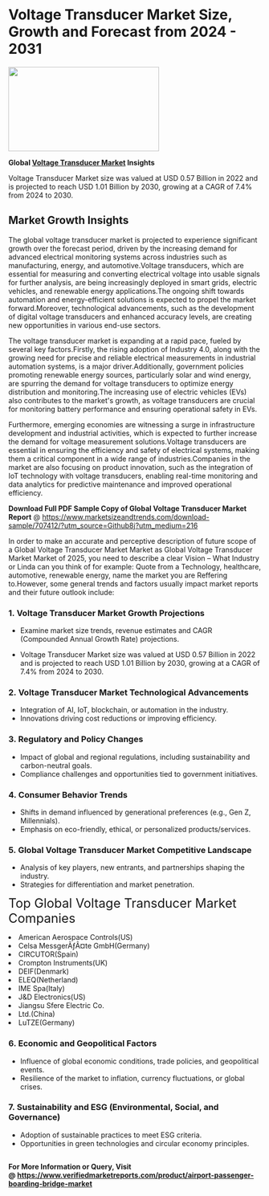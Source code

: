 <H1>Voltage Transducer Market Size, Growth and Forecast from 2024 - 2031</H1><img class="aligncenter size-medium wp-image-584254" src="https://thirdeyenews.in/wp-content/uploads/2024/09/Global-Market-Research-300x168.jpeg" alt="" width="300" height="168" /><p><strong>Global&nbsp;<a href="https://www.marketsizeandtrends.com/download-sample/707412/?utm_source=Github8j?utm_medium=216">Voltage Transducer Market</a> Insights</strong></p><p>Voltage Transducer Market size was valued at USD 0.57 Billion in 2022 and is projected to reach USD 1.01 Billion by 2030, growing at a CAGR of 7.4% from 2024 to 2030.</p><p><h2>Market Growth Insights</h2> <p>The global voltage transducer market is projected to experience significant growth over the forecast period, driven by the increasing demand for advanced electrical monitoring systems across industries such as manufacturing, energy, and automotive.Voltage transducers, which are essential for measuring and converting electrical voltage into usable signals for further analysis, are being increasingly deployed in smart grids, electric vehicles, and renewable energy applications.The ongoing shift towards automation and energy-efficient solutions is expected to propel the market forward.Moreover, technological advancements, such as the development of digital voltage transducers and enhanced accuracy levels, are creating new opportunities in various end-use sectors.</p> <p>The voltage transducer market is expanding at a rapid pace, fueled by several key factors.Firstly, the rising adoption of Industry 4.0, along with the growing need for precise and reliable electrical measurements in industrial automation systems, is a major driver.Additionally, government policies promoting renewable energy sources, particularly solar and wind energy, are spurring the demand for voltage transducers to optimize energy distribution and monitoring.The increasing use of electric vehicles (EVs) also contributes to the market's growth, as voltage transducers are crucial for monitoring battery performance and ensuring operational safety in EVs.</p> <p>Furthermore, emerging economies are witnessing a surge in infrastructure development and industrial activities, which is expected to further increase the demand for voltage measurement solutions.Voltage transducers are essential in ensuring the efficiency and safety of electrical systems, making them a critical component in a wide range of industries.Companies in the market are also focusing on product innovation, such as the integration of IoT technology with voltage transducers, enabling real-time monitoring and data analytics for predictive maintenance and improved operational efficiency.</p> <p><span class=""><strong>Download Full PDF Sample Copy of Global Voltage Transducer Market Report</strong> @ <a href="https://www.marketsizeandtrends.com/download-sample/707412/?utm_source=Github8j?utm_medium=216" target="_blank">https://www.marketsizeandtrends.com/download-sample/707412/?utm_source=Github8j?utm_medium=216</a></span></p><p>In order to make an accurate and perceptive description of future scope of a Global&nbsp;Voltage Transducer Market Market as Global&nbsp;Voltage Transducer Market Market of 2025, you need to describe a clear Vision &ndash; What Industry or Linda can you think of for example: Quote from a Technology, healthcare, automotive, renewable energy, name the market you are Reffering to.However, some general trends and factors usually impact market reports and their future outlook include:</p><h3>1.&nbsp;<strong>Voltage Transducer Market Growth Projections</strong></h3><ul><li>Examine market size trends, revenue estimates and CAGR (Compounded Annual Growth Rate) projections.</li><li><p>Voltage Transducer Market size was valued at USD 0.57 Billion in 2022 and is projected to reach USD 1.01 Billion by 2030, growing at a CAGR of 7.4% from 2024 to 2030.</p></li></ul><h3>2.&nbsp;<strong>Voltage Transducer Market Technological Advancements</strong></h3><ul><li>Integration of AI, IoT, blockchain, or automation in the industry.</li><li>Innovations driving cost reductions or improving efficiency.</li></ul><h3>3.&nbsp;<strong>Regulatory and Policy Changes</strong></h3><ul><li>Impact of global and regional regulations, including sustainability and carbon-neutral goals.</li><li>Compliance challenges and opportunities tied to government initiatives.</li></ul><h3>4.&nbsp;<strong>Consumer Behavior Trends</strong></h3><ul><li>Shifts in demand influenced by generational preferences (e.g., Gen Z, Millennials).</li><li>Emphasis on eco-friendly, ethical, or personalized products/services.</li></ul><h3>5.&nbsp;<strong>Global Voltage Transducer Market Competitive Landscape</strong></h3><ul><li>Analysis of key players, new entrants, and partnerships shaping the industry.</li><li>Strategies for differentiation and market penetration.</li></ul><p data-pm-slice="1 1 []"><span style="color: inherit; font-family: inherit; font-size: 25px;">Top Global Voltage Transducer Market Companies</span></p><div class="" data-test-id=""><p><li>American Aerospace Controls(US)</li><li> Celsa MessgerÃƒÂ¤te GmbH(Germany)</li><li> CIRCUTOR(Spain)</li><li> Crompton Instruments(UK)</li><li> DEIF(Denmark)</li><li> ELEQ(Netherland)</li><li> IME Spa(Italy)</li><li> J&D Electronics(US)</li><li> Jiangsu Sfere Electric Co.</li><li>Ltd.(China)</li><li> LuTZE(Germany)</li></p></div><h3>6.&nbsp;<strong>Economic and Geopolitical Factors</strong></h3><ul><li>Influence of global economic conditions, trade policies, and geopolitical events.</li><li>Resilience of the market to inflation, currency fluctuations, or global crises.</li></ul><h3>7.&nbsp;<strong>Sustainability and ESG (Environmental, Social, and Governance)</strong></h3><ul><li>Adoption of sustainable practices to meet ESG criteria.</li><li>Opportunities in green technologies and circular economy principles.</li></ul><h2><strong style="font-size: 14px;">For More Information or Query, Visit @&nbsp;</strong><a style="background-color: #ffffff; font-size: 14px;" href="https://www.marketsizeandtrends.com/report/voltage-transducer-market/" target="_blank">https://www.verifiedmarketreports.com/product/airport-passenger-boarding-bridge-market</a></h2>
